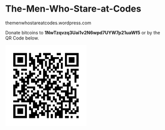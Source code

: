 The-Men-Who-Stare-at-Codes
==========================

themenwhostareatcodes.wordpress.com

Donate bitcoins to **1NwTzqvzq3Uai1v2N6wpd7UYW7p21uaWf5** or by the QR Code below.

![1NwTzqvzq3Uai1v2N6wpd7UYW7p21uaWf5](pages/bitcoin-donation-qrcode.png)
